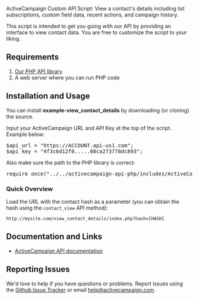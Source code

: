 ActiveCampaign Custom API Script: View a contact's details including list subscriptions, custom field data, recent actions, and campaign history.

This script is intended to get you going with our API by providing an interface to view contact data. You are free to customize the script to your liking.

## Requirements

1. [Our PHP API library](https://github.com/ActiveCampaign/activecampaign-api-php)
2. A web server where you can run PHP code

## Installation and Usage

You can install **example-view_contact_details** by downloading (or cloning) the source.

Input your ActiveCampaign URL and API Key at the top of the script. Example below:

<pre>
$api_url = "https://ACCOUNT.api-us1.com";
$api_key = "4f3c6d12f0.....00ca273778dc893";
</pre>

Also make sure the path to the PHP library is correct:

<pre>
require_once("../../activecampaign-api-php/includes/ActiveCampaign.class.php");
</pre>

### Quick Overview

Load the URL with the contact hash as a parameter (you can obtain the hash using the `contact_view` API method):

`http://mysite.com/view_contact_details/index.php?hash=[HASH]`

## Documentation and Links

* [ActiveCampaign API documentation](http://www.activecampaign.com/api/)

## Reporting Issues

We'd love to help if you have questions or problems. Report issues using the [Github Issue Tracker](issues) or email help@activecampaign.com.